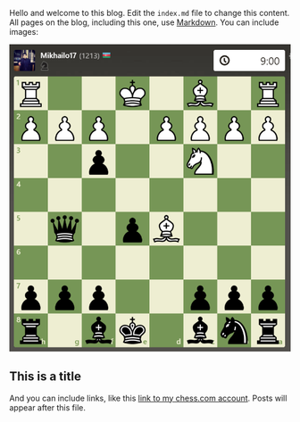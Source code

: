 Hello and welcome to this blog. Edit the `index.md` file to change this content. All pages on the blog, including this one, use [Markdown](https://guides.github.com/features/mastering-markdown/). You can include images:

![Chess_Image](images/Chess_Image.PNG)

## This is a title

And you can include links, like this [link to my chess.com account](https://www.chess.com/member/bubsodian). Posts will appear after this file. 

